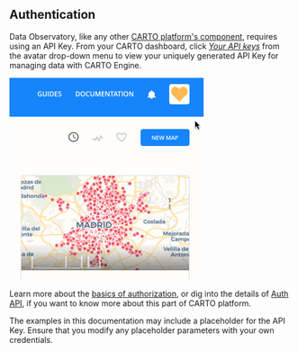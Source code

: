 ## Authentication

Data Observatory, like any other [CARTO platform's component]({{site.fundamental_docs}}/components/), requires using an API Key. From your CARTO dashboard, click _[Your API keys](https://carto.com/login)_ from the avatar drop-down menu to view your uniquely generated API Key for managing data with CARTO Engine.

![Your API Keys](../img/avatar.gif)

Learn more about the [basics of authorization]({{site.fundamental_docs}}/authorization/), or dig into the details of [Auth API]({{site.authapi_docs}}/), if you want to know more about this part of CARTO platform.

The examples in this documentation may include a placeholder for the API Key. Ensure that you modify any placeholder parameters with your own credentials.
